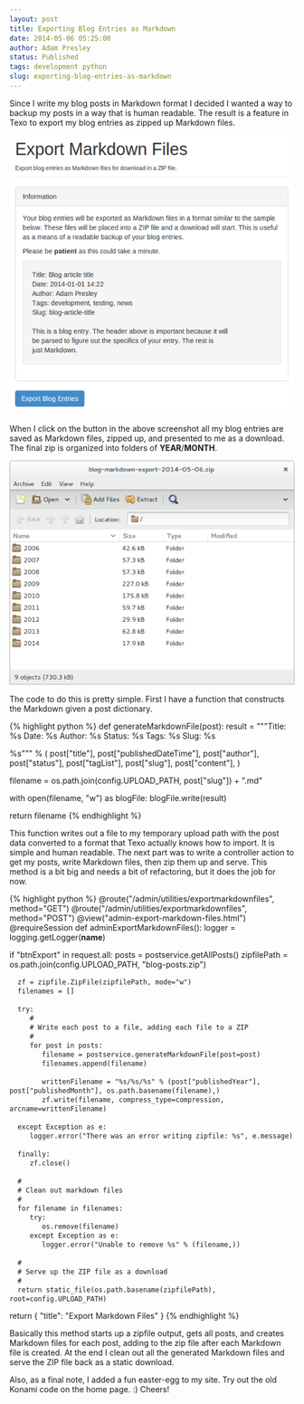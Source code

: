 ```yaml
---
layout: post
title: Exporting Blog Entries as Markdown
date: 2014-05-06 05:25:00
author: Adam Presley
status: Published
tags: development python
slug: exporting-blog-entries-as-markdown
---
```


Since I write my blog posts in Markdown format I decided I wanted a way to backup my posts in a way that is human readable. The result is a feature in Texo to export my blog entries as zipped up Markdown files.

![Screenshot of Export Interface](/assets/adampresley/images/posts/texo-export-markdown-1.png)

When I click on the button in the above screenshot all my blog entries are saved as Markdown files, zipped up, and presented to me as a download. The final zip is organized into folders of **YEAR**/**MONTH**.

![Export Zip File](/assets/adampresley/images/posts/text-export-markdown-2.png)

The code to do this is pretty simple. First I have a function that constructs the Markdown given a post dictionary.

{% highlight python %}
def generateMarkdownFile(post):
   result = """Title: %s
Date: %s
Author: %s
Status: %s
Tags: %s
Slug: %s

%s""" % (
         post["title"],
         post["publishedDateTime"],
         post["author"],
         post["status"],
         post["tagList"],
         post["slug"],
         post["content"],
      )

   filename = os.path.join(config.UPLOAD_PATH, post["slug"]) + ".md"

   with open(filename, "w") as blogFile:
      blogFile.write(result)

   return filename
{% endhighlight %}

This function writes out a file to my temporary upload path with the post data converted to a format that Texo actually knows how to import. It is simple and human readable. The next part was to write a controller action to get my posts, write Markdown files, then zip them up and serve. This method is a bit big and needs a bit of refactoring, but it does the job for now.

{% highlight python %}
@route("/admin/utilities/exportmarkdownfiles", method="GET")
@route("/admin/utilities/exportmarkdownfiles", method="POST")
@view("admin-export-markdown-files.html")
@requireSession
def adminExportMarkdownFiles():
   logger = logging.getLogger(__name__)

   if "btnExport" in request.all:
      posts = postservice.getAllPosts()
      zipfilePath = os.path.join(config.UPLOAD_PATH, "blog-posts.zip")

      zf = zipfile.ZipFile(zipfilePath, mode="w")
      filenames = []

      try:
         #
         # Write each post to a file, adding each file to a ZIP
         #
         for post in posts:
            filename = postservice.generateMarkdownFile(post=post)
            filenames.append(filename)

            writtenFilename = "%s/%s/%s" % (post["publishedYear"], post["publishedMonth"], os.path.basename(filename),)
            zf.write(filename, compress_type=compression, arcname=writtenFilename)

      except Exception as e:
         logger.error("There was an error writing zipfile: %s", e.message)

      finally:
         zf.close()

      #
      # Clean out markdown files
      #
      for filename in filenames:
         try:
            os.remove(filename)
         except Exception as e:
            logger.error("Unable to remove %s" % (filename,))

      #
      # Serve up the ZIP file as a download
      #
      return static_file(os.path.basename(zipfilePath), root=config.UPLOAD_PATH)

   return {
      "title": "Export Markdown Files"
   }
{% endhighlight %}

Basically this method starts up a zipfile output, gets all posts, and creates Markdown files for each post, adding to the zip file after each Markdown file is created. At the end I clean out all the generated Markdown files and serve the ZIP file back as a static download.

Also, as a final note, I added a fun easter-egg to my site. Try out the old Konami code on the home page. :) Cheers!